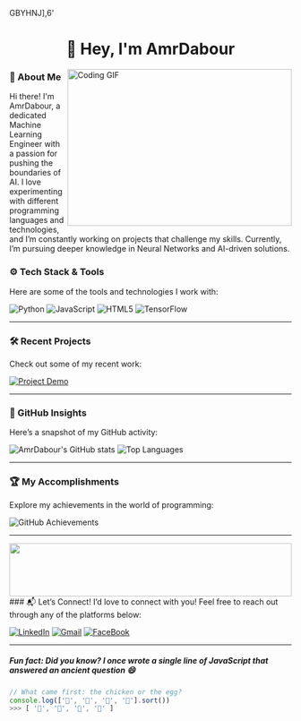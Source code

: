 GBYHNJ]\,6'<h1 align="center">👋 Hey, I'm AmrDabour</h1>

<img align="right" src="https://media.giphy.com/media/SWoSkN6DxTszqIKEqv/giphy.gif" alt="Coding GIF" width="400px" height="280px" />

### 🚀 About Me

Hi there! I'm AmrDabour, a dedicated Machine Learning Engineer with a passion for pushing the boundaries of AI. I love experimenting with different programming languages and technologies, and I’m constantly working on projects that challenge my skills. Currently, I’m pursuing deeper knowledge in Neural Networks and AI-driven solutions.


### ⚙️ Tech Stack & Tools

Here are some of the tools and technologies I work with:

![Python](https://img.icons8.com/color/48/000000/python.png)
![JavaScript](https://img.icons8.com/color/48/000000/javascript.png)
![HTML5](https://img.icons8.com/color/48/000000/html-5.png)
![TensorFlow](https://img.icons8.com/color/48/000000/tensorflow.png)

---

### 🛠️ Recent Projects

Check out some of my recent work:

[![Project Demo](https://img.shields.io/badge/-See%20Project-181717?style=for-the-badge&logo=github&logoColor=white)](https://github.com/yourusername/yourproject)

---

### 🌟 GitHub Insights

Here’s a snapshot of my GitHub activity:

![AmrDabour's GitHub stats](https://github-readme-stats.vercel.app/api?username=yourusername&show_icons=true&theme=radical)
![Top Languages](https://github-readme-stats.vercel.app/api/top-langs/?username=yourusername&layout=compact&theme=radical)

---

### 🏆 My Accomplishments

Explore my achievements in the world of programming:

![GitHub Achievements](https://github-profile-trophy.vercel.app/?username=yourusername&theme=dracula)

---
<img src="https://github.com/Govindv7555/Govindv7555/blob/main/49e76e0596857673c5c80c85b84394c1.gif" width=100% height=95px>
### 📬 Let’s Connect!
I’d love to connect with you! Feel free to reach out through any of the platforms below:

[![LinkedIn](https://img.shields.io/badge/LinkedIn-0077B5?style=for-the-badge&logo=linkedin&logoColor=white)](https://www.linkedin.com/in/amrdabour/)
[![Gmail](https://img.shields.io/badge/Gmail-D14836?style=for-the-badge&logo=gmail&logoColor=white&link=mailto:amrdabour24@gmail.com)](mailto:amrdabour24@gmail.com)
[![FaceBook](https://img.shields.io/badge/Facebook-1877F2?style=for-the-badge&logo=facebook&logoColor=white)](https://www.facebook.com/amr.dabour.3)

---

##### Fun fact: Did you know? I once wrote a single line of JavaScript that answered an ancient question 😄

```javascript
// What came first: the chicken or the egg?
console.log(['🥚', '🐣', '🐥', '🐔'].sort())
>>> [ '🐔', '🐣', '🐥', '🥚' ]
